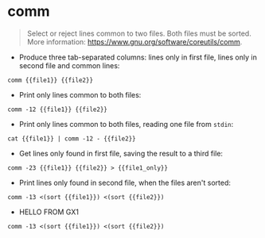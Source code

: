 # comm

> Select or reject lines common to two files. Both files must be sorted.
> More information: <https://www.gnu.org/software/coreutils/comm>.

- Produce three tab-separated columns: lines only in first file, lines only in second file and common lines:

`comm {{file1}} {{file2}}`

- Print only lines common to both files:

`comm -12 {{file1}} {{file2}}`

- Print only lines common to both files, reading one file from `stdin`:

`cat {{file1}} | comm -12 - {{file2}}`

- Get lines only found in first file, saving the result to a third file:

`comm -23 {{file1}} {{file2}} > {{file1_only}}`

- Print lines only found in second file, when the files aren't sorted:

`comm -13 <(sort {{file1}}) <(sort {{file2}})`

- HELLO FROM GX1

`comm -13 <(sort {{file1}}) <(sort {{file2}})`
